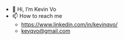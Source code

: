- 👋 Hi, I’m Kevin Vo
- 📫 How to reach me
  - https://www.linkedin.com/in/kevinqvo/
  - kevqvo@gmail.com



